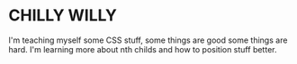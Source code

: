 # CHILLY WILLY

I'm teaching myself some CSS stuff, some things are good some things are hard.  I'm learning more about nth childs and how to position stuff better.
